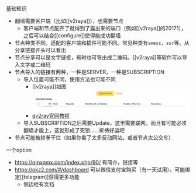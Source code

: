 基础知识
- 翻墙需要客户端（比如[[v2raya]]），也需要节点
  - 客户端和节点配齐了就得到了露出来的端口（例如[[v2raya]]的20171），之后可以结合[[configure]]使得能成功翻墙
- 节点种类不同，适配的客户端和插件可能不同。常见种类有`vmess`，`ssr`等。从分享链接开头可以看出
- 节点分享可以是文字链接，有时也可导出成二维码。[[v2raya]]等软件可以导入文字或二维码
- 节点导入的链接有两种，一种是SERVER，一种是SUBSCRIPTION
  - 导入位置可能不同，使用方法也可能不同
    - [[v2raya]]如图![](node.png)
    - [qv2ray官网教程](https://qv2ray.net/lang/zh/getting-started/step3.html#%E8%AE%A2%E9%98%85)
  - 导入SUBSCRIPTION之后需要Update，这里需要联网。而且有可能必须翻墙才能上，这就形成了死锁……祈祷好运吧
- 节点可能被铁拳干烂（如果你看了太多反动网站。或者节点太公交车）

一个option
- https://qmxqmx.com/index.php/90/ 有简介，链接等
- https://okz2.com/#/dashboard 可以微信支付宝购买（有一天试用）。可能绑定[[telegram]]获得更多功能
  - 侧边栏有文档